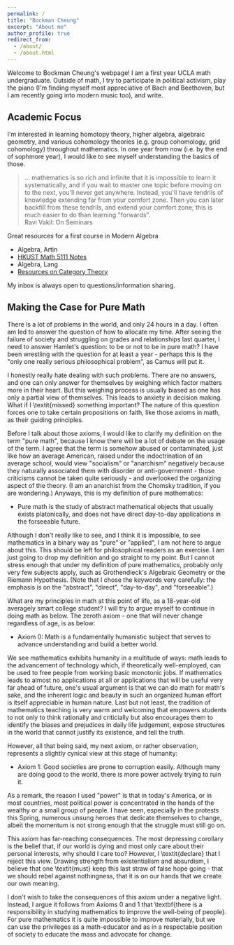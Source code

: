 ```yaml
---
permalink: /
title: "Bockman Cheung"
excerpt: "About me"
author_profile: true
redirect_from: 
  - /about/
  - /about.html
---
```


Welcome to Bockman Cheung's webpage! I am a first year UCLA math undergraduate. Outside of math, I try to participate in political activism, play the piano (I'm finding myself most appreciative of Bach and Beethoven, but I am recently going into modern music too), and write.

Academic Focus
------
I'm interested in learning homotopy theory, higher algebra, algebraic geometry, and various cohomology theories (e.g. group cohomology, grid cohomology) throughout mathematics. In one year from now (i.e. by the end of sophmore year), I would like to see myself understanding the basics of those. <br> 

> ... mathematics is so rich and infinite that it is impossible to learn it systematically, and if you wait to master one topic before moving on to the next, you'll never get anywhere. Instead, you'll have tendrils of knowledge extending far from your comfort zone. Then you can later backfill from these tendrils, and extend your comfort zone; this is much easier to do than learning "forwards". <br>
Ravi Vakil: On Seminars

Great resources for a first course in Modern Algebra <br>
* Algebra, Artin <br>
* <a href="https://canvas.ust.hk/courses/50980"> HKUST Math 5111 Notes </a> <br>
* Algebra, Lang <br>
* <a href="https://mathoverflow.net/a/70891/517395"> Resources on Category Theory </a>

My inbox is always open to questions/information sharing.

Making the Case for Pure Math
------
There is a lot of problems in the world, and only 24 hours in a day. I often am led to answer the question of how to allocate my time. After seeing the failure of society and struggling on grades and relationships last quarter, I need to answer Hamlet's question: to be or not to be in pure math? I have been wrestling with the question for at least a year - perhaps this is the "only one really serious philosophical problem", as Camus will put it. 

I honestly really hate dealing with such problems. There are no answers, and one can only answer for themselves by weighing which factor matters more in their heart. But this weighing process is usually biased as one has only a partial view of themselves. This leads to anxiety in decision making. What if I \textit{missed} something important? The nature of this question forces one to take certain propositions on faith, like those axioms in math, as their guiding principles. 

Before I talk about those axioms, I would like to clarify my definition on the term "pure math", because I know there will be a lot of debate on the usage of the term. I agree that the term is somehow abused or contaminated, just like how an average American, raised under the indoctrination of an average school, would view "socialism" or "anarchism" negatively because they naturally associated them with disorder or anti-government - those criticisms cannot be taken quite seriously - and overlooked the organizing aspect of the theory. (I am an anarchist from the Chomsky tradition, if you are wondering.) Anyways, this is my definition of pure mathematics:

* Pure math is the study of abstract mathematical objects that usually exists platonically, and does not have direct day-to-day applications in the forseeable future.

Although I don't really like to see, and I think it is impossible, to see mathematics in a binary way as "pure" or "applied", I am not here to argue about this. This should be left for philosophical readers as an exercise. I am just going to drop my definition and go straight to my point. But I cannot stress enough that under my definition of pure mathematics, probably only very few subjects apply, such as Grothendieck's Algebraic Geometry or the Riemann Hypothesis. (Note that I chose the keywords very carefully: the emphasis is on the "abstract", "direct", "day-to-day", and "forseeable".)

What are my principles in math at this point of life, as a 18-year-old averagely smart college student? I will try to argue myself to continue in doing math as below. The zeroth axiom - one that will never change regardless of age, is as below:

* Axiom 0: Math is a fundamentally humanistic subject that serves to advance understanding and build a better world.

We see mathematics exhibits humanity in a multitude of ways: math leads to the advancement of technology which, if theoretically well-employed, can be used to free people from working basic monotonic jobs. If mathematics leads to almost no applications at all or applications that will be useful very far ahead of future, one's usual argument is that we can do math for math's sake, and the inherent logic and beauty in such an organized human effort is itself appreciable in human nature. Last but not least, the tradition of mathematics teaching is very warm and welcoming that empowers students to not only to think rationally and criticially but also encourages them to identify the biases and prejudices in daily life judgement, expose structures in the world that cannot justify its existence, and tell the truth.

However, all that being said, my next axiom, or rather observation, represents a slightly cynical view at this stage of humanity:

* Axiom 1: Good societies are prone to corruption easily. Although many are doing good to the world, there is more power actively trying to ruin it.

As a remark, the reason I used "power" is that in today's America, or in most countries, most political power is concentrated in the hands of the wealthy or a small group of people. I have seen, especially in the protests this Spring, numerous unsung heroes that dedicate themselves to change, albeit the momentum is not strong enough that the struggle must still go on.

This axiom has far-reaching consequences. The most depressing corollary is the belief that, if our world is dying and most only care about their personal interests, why should I care too? However, I \textit{declare} that I reject this view. Drawing strength from existentialism and absurdism, I believe that one \textit{must} keep this last straw of false hope going - that we should rebel against nothingness, that it is on our hands that we create our own meaning.

I don't wish to take the consequences of this axiom under a negative light. Instead, I argue it follows from Axioms 0 and 1 that \textbf{there is a responsibility in studying mathematics to improve the well-being of people}. For pure mathematics it is quite impossible to improve materially, but we can use the privileges as a math-educator and as in a respectable position of society to educate the mass and advocate for change. 
